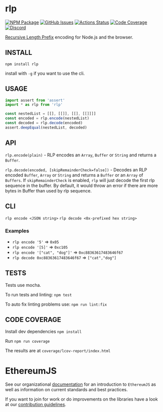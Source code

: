 # rlp

[![NPM Package][npm-badge]][npm-link]
[![GitHub Issues][issues-badge]][issues-link]
[![Actions Status][actions-badge]][actions-link]
[![Code Coverage][coverage-badge]][coverage-link]
[![Discord][discord-badge]][discord-link]

[Recursive Length Prefix](https://eth.wiki/en/fundamentals/rlp) encoding for Node.js and the browser.

## INSTALL

`npm install rlp`

install with `-g` if you want to use the cli.

## USAGE

```typescript
import assert from 'assert'
import * as rlp from 'rlp'

const nestedList = [[], [[]], [[], [[]]]]
const encoded = rlp.encode(nestedList)
const decoded = rlp.decode(encoded)
assert.deepEqual(nestedList, decoded)
```

## API

`rlp.encode(plain)` - RLP encodes an `Array`, `Buffer` or `String` and returns a `Buffer`.

`rlp.decode(encoded, [skipRemainderCheck=false])` - Decodes an RLP encoded `Buffer`, `Array` or `String` and returns a `Buffer` or an `Array` of `Buffers`. If `skipRemainderCheck` is enabled, `rlp` will just decode the first rlp sequence in the buffer. By default, it would throw an error if there are more bytes in Buffer than used by rlp sequence.

## CLI

`rlp encode <JSON string>`
`rlp decode <0x-prefixed hex string>`

### Examples

- `rlp encode '5'` => `0x05`
- `rlp encode '[5]'` => `0xc105`
- `rlp encode '["cat", "dog"]'` => `0xc88363617483646f67`
- `rlp decode 0xc88363617483646f67` => `["cat","dog"]`

## TESTS

Tests use mocha.

To run tests and linting: `npm test`

To auto fix linting problems use: `npm run lint:fix`

## CODE COVERAGE

Install dev dependencies
`npm install`

Run
`npm run coverage`

The results are at
`coverage/lcov-report/index.html`

# EthereumJS

See our organizational [documentation](https://ethereumjs.readthedocs.io) for an introduction to `EthereumJS` as well as information on current standards and best practices.

If you want to join for work or do improvements on the libraries have a look at our [contribution guidelines](https://ethereumjs.readthedocs.io/en/latest/contributing.html).

[npm-badge]: https://img.shields.io/npm/v/rlp.svg
[npm-link]: https://www.npmjs.org/package/rlp
[issues-badge]: https://img.shields.io/github/issues/ethereumjs/rlp
[issues-link]: https://github.com/ethereumjs/rlp/issues?q=is%3Aopen+is%3Aissue
[actions-badge]: https://github.com/ethereumjs/rlp/workflows/Build/badge.svg
[actions-link]: https://github.com/ethereumjs/rlp/actions
[coverage-badge]: https://img.shields.io/coveralls/ethereumjs/rlp.svg
[coverage-link]: https://coveralls.io/r/ethereumjs/rlp
[discord-badge]: https://img.shields.io/static/v1?logo=discord&label=discord&message=Join&color=blue
[discord-link]: https://discord.gg/TNwARpR
